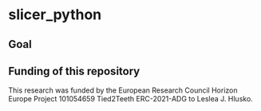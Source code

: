 # slicer_python

## Goal

## Funding of this repository

This research was funded by the European Research Council Horizon Europe Project 101054659 Tied2Teeth ERC-2021-ADG to Leslea J. Hlusko.
